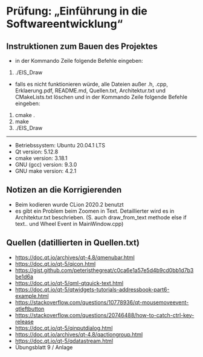 # Prüfung: „Einführung in die Softwareentwicklung“
## Instruktionen zum Bauen des Projektes
- in der Kommando Zeile folgende Befehle eingeben: 
1. ./EIS_Draw
- falls es nicht funktionieren würde, alle Dateien außer .h, .cpp, Erklaerung.pdf, README.md, Quellen.txt, Architektur.txt und CMakeLists.txt löschen und in der Kommando Zeile folgende Befehle eingeben: 
1. cmake .
2. make
3. ./EIS_Draw
----------------------------------------------------
- Betriebssystem: Ubuntu 20.04.1 LTS
- Qt version: 5.12.8 
- cmake version: 3.18.1
- GNU (gcc) version: 9.3.0
- GNU make version: 4.2.1
## Notizen an die Korrigierenden
- Beim kodieren wurde CLion 2020.2 benutzt 
- es gibt ein Problem beim Zoomen in Text. Detaillierter wird es in Architektur.txt beschrieben. (S. auch draw_from_text methode else if text.. und Wheel Event in MainWindow.cpp)

## Quellen (datillierten in Quellen.txt)
- https://doc.qt.io/archives/qt-4.8/qmenubar.html
- https://doc.qt.io/qt-5/qicon.html
- https://gist.github.com/peteristhegreat/c0ca6e1a57e5d4b9cd0bb1d7b3be1d6a
- https://doc.qt.io/qt-5/qml-qtquick-text.html 
- https://doc.qt.io/qt-5/qtwidgets-tutorials-addressbook-part6-example.html 
- https://stackoverflow.com/questions/10778936/qt-mousemoveevent-qtleftbutton
- https://stackoverflow.com/questions/20746488/how-to-catch-ctrl-key-release
- https://doc.qt.io/qt-5/qinputdialog.html
- https://doc.qt.io/archives/qt-4.8/qactiongroup.html
- https://doc.qt.io/qt-5/qdatastream.html
- Übungsblatt 9 / Anlage

